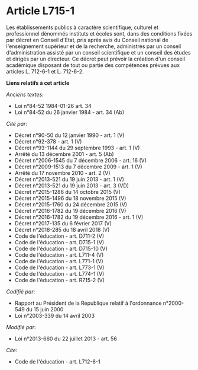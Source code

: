 # Article L715-1

Les établissements publics à caractère scientifique, culturel et professionnel dénommés instituts et écoles sont, dans des
conditions fixées par décret en Conseil d'Etat, pris après avis du Conseil national de l'enseignement supérieur et de la
recherche, administrés par un conseil d'administration assisté par un conseil scientifique et un conseil des études et
dirigés par un directeur. Ce décret peut prévoir la création d'un conseil académique disposant de tout ou partie des
compétences prévues aux articles L. 712-6-1 et L. 712-6-2.

**Liens relatifs à cet article**

_Anciens textes_:

  - Loi n°84-52 1984-01-26 art. 34
  - Loi n°84-52 du 26 janvier 1984 - art. 34 (Ab)

_Cité par_:

  - Décret n°90-50 du 12 janvier 1990 - art. 1 (V)
  - Décret n°92-378 - art. 1 (V)
  - Décret n°93-1144 du 29 septembre 1993 - art. 1 (V)
  - Arrêté du 13 décembre 2001 - art. 5 (Ab)
  - Décret n°2006-1545 du 7 décembre 2006 - art. 16 (V)
  - Décret n°2009-1513 du 7 décembre 2009 - art. 1 (V)
  - Arrêté du 17 novembre 2010 - art. 2 (V)
  - Décret n°2013-521 du 19 juin 2013 - art. 1 (V)
  - Décret n°2013-521 du 19 juin 2013 - art. 3 (VD)
  - Décret n°2015-1286 du 14 octobre 2015 (V)
  - Décret n°2015-1496 du 18 novembre 2015 (V)
  - Décret n°2015-1760 du 24 décembre 2015 (V)
  - Décret n°2016-1782 du 19 décembre 2016 (V)
  - Décret n°2016-1782 du 19 décembre 2016 - art. 1 (V)
  - Décret n°2017-135 du 6 février 2017 (V)
  - Décret n°2018-285 du 18 avril 2018 (V)
  - Code de l'éducation - art. D711-2 (V)
  - Code de l'éducation - art. D715-1 (V)
  - Code de l'éducation - art. D715-10 (V)
  - Code de l'éducation - art. L711-4 (V)
  - Code de l'éducation - art. L771-1 (V)
  - Code de l'éducation - art. L773-1 (V)
  - Code de l'éducation - art. L774-1 (V)
  - Code de l'éducation - art. R715-2 (V)

_Codifié par_:

  - Rapport au Président de la République relatif à l'ordonnance n°2000-549 du 15 juin 2000
  - Loi n°2003-339 du 14 avril 2003

_Modifié par_:

  - Loi n°2013-660 du 22 juillet 2013 - art. 56

_Cite_:

  - Code de l'éducation - art. L712-6-1
